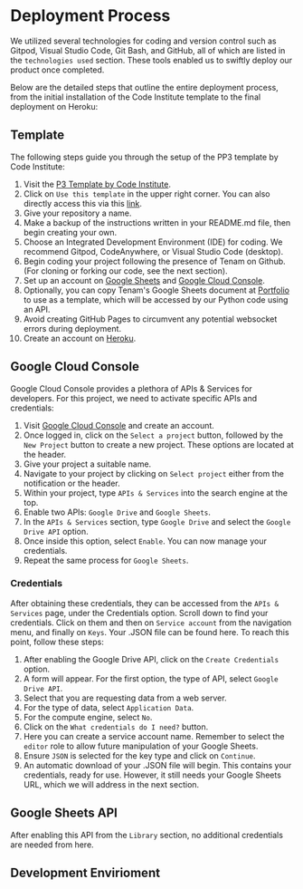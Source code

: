 # Deployment Process

We utilized several technologies for coding and version control such as Gitpod, Visual Studio Code, Git Bash, and GitHub, all of which are listed in the `technologies used` section. These tools enabled us to swiftly deploy our product once completed.

Below are the detailed steps that outline the entire deployment process, from the initial installation of the Code Institute template to the final deployment on Heroku:

## Template

The following steps guide you through the setup of the PP3 template by Code Institute:

1. Visit the [P3 Template by Code Institute](https://github.com/Code-Institute-Org/p3-template).
2. Click on `Use this template` in the upper right corner. You can also directly access this via this [link](https://github.com/Code-Institute-Org/p3-template/generate).
3. Give your repository a name.
4. Make a backup of the instructions written in your README.md file, then begin creating your own.
5. Choose an Integrated Development Environment (IDE) for coding. We recommend Gitpod, CodeAnywhere, or Visual Studio Code (desktop).
6. Begin coding your project following the presence of Tenam on Github. (For cloning or forking our code, see the next section).
7. Set up an account on [Google Sheets](https://www.google.com/sheets/about/) and [Google Cloud Console](https://console.cloud.google.com/).
8. Optionally, you can copy Tenam's Google Sheets document at [Portfolio](https://docs.google.com/spreadsheets/d/1IEaXqnPewHWOS8JB6kf074AWygVKgqplSE1WjHs-T28/edit?usp=sharing) to use as a template, which will be accessed by our Python code using an API.
9. Avoid creating GitHub Pages to circumvent any potential websocket errors during deployment.
10. Create an account on [Heroku](https://heroku.com).

## Google Cloud Console

Google Cloud Console provides a plethora of APIs & Services for developers. For this project, we need to activate specific APIs and credentials:

1. Visit [Google Cloud Console](https://console.cloud.google.com/) and create an account.
2. Once logged in, click on the `Select a project` button, followed by the `New Project` button to create a new project. These options are located at the header.
3. Give your project a suitable name.
4. Navigate to your project by clicking on `Select project` either from the notification or the header.
5. Within your project, type `APIs & Services` into the search engine at the top.
6. Enable two APIs: `Google Drive` and `Google Sheets`.
7. In the `APIs & Services` section, type `Google Drive` and select the `Google Drive API` option.
8. Once inside this option, select `Enable`. You can now manage your credentials.
9. Repeat the same process for `Google Sheets`.

### Credentials

After obtaining these credentials, they can be accessed from the `APIs & Services` page, under the Credentials option. Scroll down to find your credentials. Click on them and then on `Service account` from the navigation menu, and finally on `Keys`. Your .JSON file can be found here. To reach this point, follow these steps:

1. After enabling the Google Drive API, click on the `Create Credentials` option.
2. A form will appear. For the first option, the type of API, select `Google Drive API`.
3. Select that you are requesting data from a web server.
4. For the type of data, select `Application Data`.
5. For the compute engine, select `No`.
6. Click on the `What credentials do I need?` button.
7. Here you can create a service account name. Remember to select the `editor` role to allow future manipulation of your Google Sheets.
8. Ensure `JSON` is selected for the key type and click on `Continue`.
9. An automatic download of your .JSON file will begin. This contains your credentials, ready for use. However, it still needs your Google Sheets URL, which we will address in the next section.

## Google Sheets API

After enabling this API from the `Library` section, no additional credentials are needed from here.

## Development Envirioment

